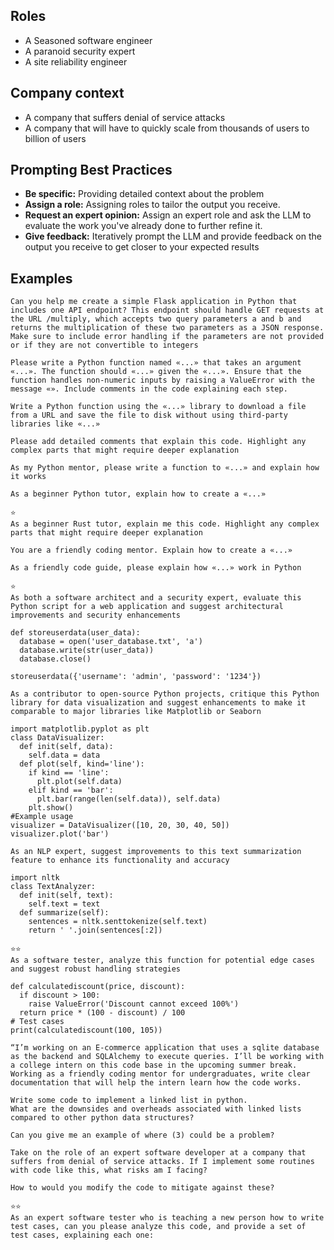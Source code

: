 ## Roles
- A Seasoned software engineer
- A paranoid security expert
- A site reliability engineer

## Company context
- A company that suffers denial of service attacks
- A company that will have to quickly scale from thousands of users to billion of users

## Prompting Best Practices
- **Be specific:**  Providing detailed context about the problem
- **Assign a role:** Assigning roles to tailor the output you receive.
- **Request an expert opinion:** Assign an expert role and ask the LLM to evaluate the work you've already done to further refine it.
- **Give feedback:** Iteratively prompt the LLM and provide feedback on the output you receive to get closer to your expected results 

## Examples

```
Can you help me create a simple Flask application in Python that includes one API endpoint? This endpoint should handle GET requests at the URL /multiply, which accepts two query parameters a and b and returns the multiplication of these two parameters as a JSON response. Make sure to include error handling if the parameters are not provided or if they are not convertible to integers
```

```
Please write a Python function named «...» that takes an argument «...». The function should «...» given the «...». Ensure that the function handles non-numeric inputs by raising a ValueError with the message «». Include comments in the code explaining each step.
```

```
Write a Python function using the «...» library to download a file from a URL and save the file to disk without using third-party libraries like «...»

Please add detailed comments that explain this code. Highlight any complex parts that might require deeper explanation
```

```
As my Python mentor, please write a function to «...» and explain how it works
```

```
As a beginner Python tutor, explain how to create a «...»
```

```
⭐
As a beginner Rust tutor, explain me this code. Highlight any complex parts that might require deeper explanation
```

```
You are a friendly coding mentor. Explain how to create a «...»
```

```
As a friendly code guide, please explain how «...» work in Python
```

```
⭐
As both a software architect and a security expert, evaluate this Python script for a web application and suggest architectural improvements and security enhancements

def storeuserdata(user_data):
  database = open('user_database.txt', 'a')
  database.write(str(user_data))
  database.close()
  
storeuserdata({'username': 'admin', 'password': '1234'})

```

```
As a contributor to open-source Python projects, critique this Python library for data visualization and suggest enhancements to make it comparable to major libraries like Matplotlib or Seaborn

import matplotlib.pyplot as plt
class DataVisualizer:
  def init(self, data):
    self.data = data
  def plot(self, kind='line'):
    if kind == 'line':
      plt.plot(self.data)
    elif kind == 'bar':
      plt.bar(range(len(self.data)), self.data)
    plt.show()
#Example usage
visualizer = DataVisualizer([10, 20, 30, 40, 50])
visualizer.plot('bar')
```

```
As an NLP expert, suggest improvements to this text summarization feature to enhance its functionality and accuracy

import nltk
class TextAnalyzer:
  def init(self, text):
    self.text = text
  def summarize(self):
    sentences = nltk.senttokenize(self.text)
    return ' '.join(sentences[:2])
```

```
⭐⭐
As a software tester, analyze this function for potential edge cases and suggest robust handling strategies

def calculatediscount(price, discount):
  if discount > 100:
    raise ValueError('Discount cannot exceed 100%')
  return price * (100 - discount) / 100
# Test cases
print(calculatediscount(100, 105)) 
```

```
“I’m working on an E-commerce application that uses a sqlite database as the backend and SQLAlchemy to execute queries. I’ll be working with a college intern on this code base in the upcoming summer break. Working as a friendly coding mentor for undergraduates, write clear documentation that will help the intern learn how the code works.
```
```
Write some code to implement a linked list in python.
What are the downsides and overheads associated with linked lists compared to other python data structures?
```
```
Can you give me an example of where (3) could be a problem?
```
```
Take on the role of an expert software developer at a company that suffers from denial of service attacks. If I implement some routines with code like this, what risks am I facing?
```
```
How to would you modify the code to mitigate against these?
```

```
⭐⭐
As an expert software tester who is teaching a new person how to write test cases, can you please analyze this code, and provide a set of test cases, explaining each one:
```